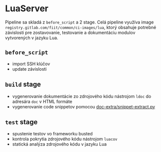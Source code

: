 # LuaServer

Pipeline sa skladá z `before_script` a 2 stage. Celá pipeline využíva image
`registry.gitlab.com/fiit/common/ci-images/lua`, ktorý obsahuje potrebné
závislosti pre zostavovanie, testovanie a dokumentáciu modulov vytvorených v jazyku Lua.

## `before_script`
 - import SSH klúčov
 - update závislosti

## `build` stage
 - vygenerovanie dokumentácie zo zdrojového kódu nástrojom `ldoc` do adresára `doc` v HTML formáte
 - vygenerovanie code snippetov pomocou [doc-extra/snippet-extract.py](../gitlab_images/doc_extra.md)

## `test` stage
 - spustenie testov vo frameworku busted
 - kontrola pokrytia zdrojového kódu nástrojom `luacov`
 - statická analýza zdrojového kódu v jazyku Lua